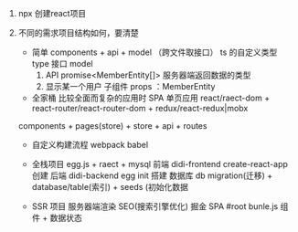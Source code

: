 1. npx 创建react项目
2. 不同的需求项目结构如何，要清楚
    - 简单
        components + api + model （跨文件取接口）  ts 的自定义类型type  接口 model
        1. API promise<MemberEntity[]>
            服务器端返回数据的类型
        2. 显示某一个用户 子组件
            props ：MemberEntity
    - 全家桶 比较全面而复杂的应用时 SPA  单页应用
    react/raect-dom  + react-router/react-router-dom + redux/react-redux|mobx

    components + pages(store) + store + api + routes

    - 自定义构建流程
        webpack babel


    - 全栈项目 
    egg.js + raect + mysql 
    前端 didi-frontend  create-react-app 创建
    后端 didi-backend egg init 搭建
    数据库 db migration(迁移) + database/table(索引) + seeds (初始化数据



    - SSR 项目 服务器端渲染
        SEO(搜索引擎优化)  掘金
        SPA #root bunle.js 组件 + 数据状态